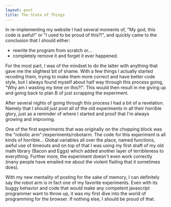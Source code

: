 ```yaml
---
layout: post
title: The State of Things
---
```


In re-implementing my website I had several moments of, "My god, this code is awful!" or "I used to be proud of this?!", and quickly came to the conclusion that I should either: 

* rewrite the program from scratch or...
* completely remove it and forget it ever happened.

For the most part, I was of the mindset to do the latter with anything that gave me the slightest bit of shame. With a few things I actually started recoding them, trying to make them more correct and have better code style, but I always found myself about half way through this process going, "Why am I wasting my time on this?!". This would then result in me giving up and going back to plan B of just scrapping the experiment.

After several nights of going through this process I had a bit of a revelation. Namely that I should just post all of the old experiments in all their horrible glory, just as a reminder of where I started and proof that I'm always growing and improving.

One of the first experiments that was originally on the chopping block was the "robotic arm":/experiments/robotarm. The code for this experiment is all kinds of horrible... Global variables all over the place, named functions, awful use of timeouts and on top of that I was using my first draft of my old math library (Bacon and Eggs) which added another layer of terribleness to everything. Further more, the experiment doesn't even work correctly (many people have emailed me about the violent flailing that it sometimes does).

With my new mentality of posting for the sake of memory, I can definitely say the robot arm is in fact one of my favorite experiments. Even with its buggy behavior and code that would make any competent javascript programmer want to throw up, it was my first dive into the world of programming for the browser. If nothing else, I should be proud of that.

